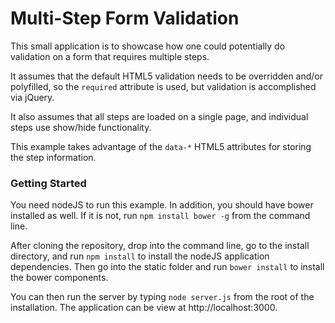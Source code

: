 # Multi-Step Form Validation

This small application is to showcase how one could potentially do validation on a form that requires multiple steps.

It assumes that the default HTML5 validation needs to be overridden and/or polyfilled, so the `required` attribute is used, but validation is accomplished via jQuery.

It also assumes that all steps are loaded on a single page, and individual steps use show/hide functionality.

This example takes advantage of the `data-*` HTML5 attributes for storing the step information.

### Getting Started

You need nodeJS to run this example. In addition, you should have bower installed as well. If it is not, run `npm install bower -g` from the command line.

After cloning the repository, drop into the command line, go to the install directory, and run `npm install` to install the nodeJS application dependencies. Then go into the static folder and run `bower install` to install the bower components.

You can then run the server by typing `node server.js` from the root of the installation. The application can be view at http://localhost:3000.

